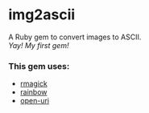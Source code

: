 # img2ascii

A Ruby gem to convert images to ASCII.
<br>
*Yay! My first gem!*


### This gem uses:
- [rmagick](https://rubygems.org/gems/rmagick)
- [rainbow](https://rubygems.org/gems/rainbow)
- [open-uri](https://rubygems.org/gems/open-uri)
